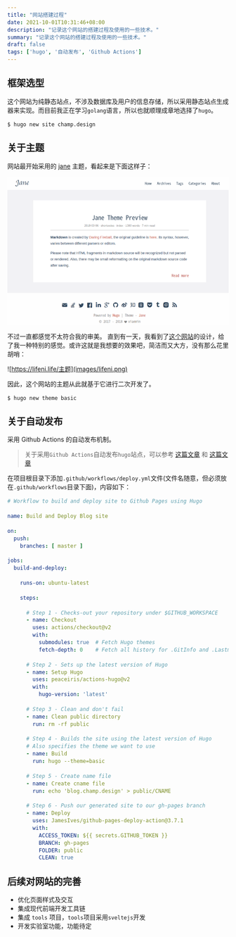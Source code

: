 ```yaml
---
title: "网站搭建过程"
date: 2021-10-01T10:31:46+08:00
description: "记录这个网站的搭建过程及使用的一些技术。"
summary: "记录这个网站的搭建过程及使用的一些技术。"
draft: false
tags: ['hugo', '自动发布', 'Github Actions']
---
```


## 框架选型

这个网站为纯静态站点，不涉及数据库及用户的信息存储，所以采用静态站点生成器来实现。而目前我正在学习`golang`语言，所以也就顺理成章地选择了`hugo`。

```shell
$ hugo new site champ.design
```

## 关于主题

网站最开始采用的 [jane](https://themes.gohugo.io/themes/hugo-theme-jane/) 主题，看起来是下面这样子：

![jane主题](images/jane-theme.png)

不过一直都感觉不太符合我的审美。
直到有一天，我看到了[这个网站](https://lifeni.life/)的设计，给了我一种特别的感觉。或许这就是我想要的效果吧，简洁而又大方，没有那么花里胡哨：

![https://lifeni.life/主题](images/lifeni.png)

因此，这个网站的主题从此就基于它进行二次开发了。

```shell
$ hugo new theme basic
```

## 关于自动发布

采用 Github Actions 的自动发布机制。

> 关于采用`Github Actions`自动发布`hugo`站点，可以参考 [这篇文章](https://medium.com/zendesk-engineering/a-github-actions-workflow-to-generate-publish-your-hugo-website-f36375e56cf7) 和 [这篇文章](https://lifeni.life/article/deploy-with-github-actions)

在项目根目录下添加`.github/workflows/deploy.yml`文件(文件名随意，但必须放在`.github/workflows`目录下面)，内容如下：
```yaml
# Workflow to build and deploy site to Github Pages using Hugo

name: Build and Deploy Blog site

on:
  push:
    branches: [ master ]

jobs:
  build-and-deploy:
    
    runs-on: ubuntu-latest

    steps:

      # Step 1 - Checks-out your repository under $GITHUB_WORKSPACE
      - name: Checkout
        uses: actions/checkout@v2
        with:
          submodules: true  # Fetch Hugo themes
          fetch-depth: 0    # Fetch all history for .GitInfo and .Lastmod

      # Step 2 - Sets up the latest version of Hugo
      - name: Setup Hugo
        uses: peaceiris/actions-hugo@v2
        with:
          hugo-version: 'latest'

      # Step 3 - Clean and don't fail
      - name: Clean public directory
        run: rm -rf public

      # Step 4 - Builds the site using the latest version of Hugo
      # Also specifies the theme we want to use
      - name: Build
        run: hugo --theme=basic

      # Step 5 - Create name file
      - name: Create cname file
        run: echo 'blog.champ.design' > public/CNAME

      # Step 6 - Push our generated site to our gh-pages branch
      - name: Deploy
        uses: JamesIves/github-pages-deploy-action@3.7.1
        with:
          ACCESS_TOKEN: ${{ secrets.GITHUB_TOKEN }}
          BRANCH: gh-pages
          FOLDER: public
          CLEAN: true
```

## 后续对网站的完善

- 优化页面样式及交互
- 集成现代前端开发工具链
- 集成 `tools` 项目，`tools`项目采用`sveltejs`开发
- 开发实验室功能，功能待定
